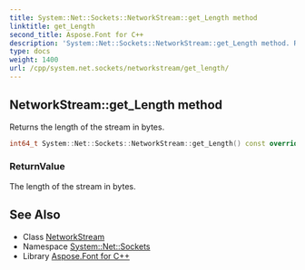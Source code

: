 ```yaml
---
title: System::Net::Sockets::NetworkStream::get_Length method
linktitle: get_Length
second_title: Aspose.Font for C++
description: 'System::Net::Sockets::NetworkStream::get_Length method. Returns the length of the stream in bytes in C++.'
type: docs
weight: 1400
url: /cpp/system.net.sockets/networkstream/get_length/
---
```

## NetworkStream::get_Length method


Returns the length of the stream in bytes.

```cpp
int64_t System::Net::Sockets::NetworkStream::get_Length() const override
```


### ReturnValue

The length of the stream in bytes.

## See Also

* Class [NetworkStream](../)
* Namespace [System::Net::Sockets](../../)
* Library [Aspose.Font for C++](../../../)

